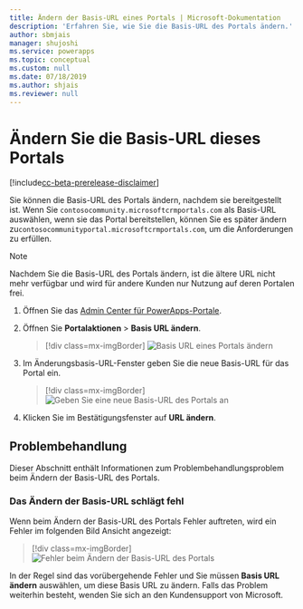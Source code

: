 ```yaml
---
title: Ändern der Basis-URL eines Portals | Microsoft-Dokumentation
description: 'Erfahren Sie, wie Sie die Basis-URL des Portals ändern.'
author: sbmjais
manager: shujoshi
ms.service: powerapps
ms.topic: conceptual
ms.custom: null
ms.date: 07/18/2019
ms.author: shjais
ms.reviewer: null
---
```


# <a name="change-the-base-url-of-a-portal"></a>Ändern Sie die Basis-URL dieses Portals

[!include[cc-beta-prerelease-disclaimer](../../../includes/cc-beta-prerelease-disclaimer.md)]

Sie können die Basis-URL des Portals ändern, nachdem sie bereitgestellt ist. Wenn Sie `contosocommunity.microsoftcrmportals.com` als Basis-URL auswählen, wenn sie das Portal bereitstellen, können Sie es später ändern zu`contosocommunityportal.microsoftcrmportals.com`, um die Anforderungen zu erfüllen.

> [!NOTE]
> Nachdem Sie die Basis-URL des Portals ändern, ist die ältere URL nicht mehr verfügbar und wird für andere Kunden nur Nutzung auf deren Portalen frei.

1.  Öffnen Sie das [Admin Center für PowerApps-Portale](admin-overview.md).

2.  Öffnen Sie **Portalaktionen** > **Basis URL ändern**. 

    > [!div class=mx-imgBorder]
    > ![Basis URL eines Portals ändern](../media/change-base-url-action.png "Basis URL eines Portals ändern")

3.  Im Änderungsbasis-URL-Fenster geben Sie die neue Basis-URL für das Portal ein.

    > [!div class=mx-imgBorder]
    > ![Geben Sie eine neue Basis-URL des Portals an](../media/change-base-url.png "Geben Sie eine neue Basis-URL des Portals an")

4.  Klicken Sie im Bestätigungsfenster auf **URL ändern**.

## <a name="troubleshooting"></a>Problembehandlung

Dieser Abschnitt enthält Informationen zum Problembehandlungsproblem beim Ändern der Basis-URL des Portals.

### <a name="changing-the-base-url-fails"></a>Das Ändern der Basis-URL schlägt fehl

Wenn beim Ändern der Basis-URL des Portals Fehler auftreten, wird ein Fehler im folgenden Bild Ansicht angezeigt:

> [!div class=mx-imgBorder]
> ![Fehler beim Ändern der Basis-URL des Portals](../media/change-base-url-error.png "Fehler beim Ändern der Basis-URL des Portals")

In der Regel sind das vorübergehende Fehler und Sie müssen **Basis URL ändern** auswählen, um diese Basis URL zu ändern. Falls das Problem weiterhin besteht, wenden Sie sich an den Kundensupport von Microsoft.
